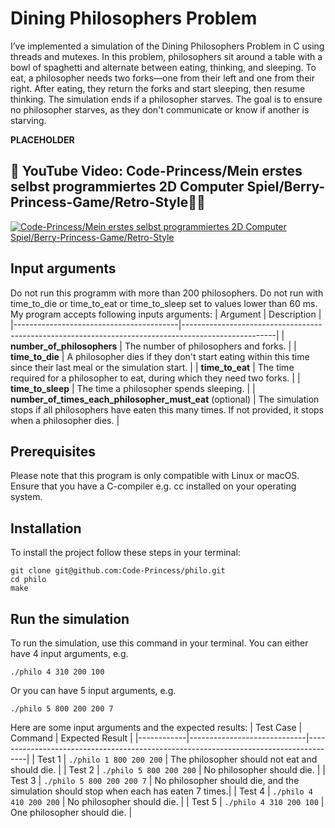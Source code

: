 # Dining Philosophers Problem
I’ve implemented a simulation of the Dining Philosophers Problem in C using threads and mutexes. In this problem, philosophers sit around a table with a bowl of spaghetti and alternate between eating, thinking, and sleeping. To eat, a philosopher needs two forks—one from their left and one from their right. After eating, they return the forks and start sleeping, then resume thinking. The simulation ends if a philosopher starves. The goal is to ensure no philosopher starves, as they don't communicate or know if another is starving.

**PLACEHOLDER**
## 👀 YouTube Video: Code-Princess/Mein erstes selbst programmiertes 2D Computer Spiel/Berry-Princess-Game/Retro-Style🍓👸
<!-- YouTube video cards from https://github.com/DenverCoder1/github-readme-youtube-cards -->
<!-- https://ytcards.demolab.com/?id=<video ID>&title=<video+title>&lang=en&timestamp=<video publish date in Unix time format>&background_color=%230d1117&title_color=%23ffffff&stats_color=%23dedede&max_title_lines=1&width=250&border_radius=5&duration=<video duration in seconds> "<video title>") -->
<!-- BEGIN YOUTUBE-CARDS -->
[![Code-Princess/Mein erstes selbst programmiertes 2D Computer Spiel/Berry-Princess-Game/Retro-Style](https://ytcards.demolab.com/?id=uH6tfKEWT6Y&title=Code-Princess/Mein+erstes+selbst+programmiertes+2D+Computer+Spiel/Berry-Princess-Game/Retro-Style&lang=en&timestamp=1721426400&background_color=%230d1117&title_color=%23ffffff&stats_color=%23dedede&max_title_lines=1&width=850&border_radius=5&duration=262 "Code-Princess/Mein erstes selbst programmiertes 2D Computer Spiel/Berry-Princess-Game/Retro-Style")](https://youtu.be/uH6tfKEWT6Y?si=ZQqomfBc4khFFNkN)
<!-- END YOUTUBE-CARDS -->
## Input arguments
Do not run this programm with more than 200 philosophers. Do not run with time_to_die or time_to_eat or time_to_sleep set to values lower than 60 ms. My program accepts following inputs arguments:
| Argument                                | Description                                                                                         |
|-----------------------------------------|-----------------------------------------------------------------------------------------------------|
| **number_of_philosophers**              | The number of philosophers and forks.                                                               |
| **time_to_die**                         | A philosopher dies if they don't start eating within this time since their last meal or the simulation start. |
| **time_to_eat**                         | The time required for a philosopher to eat, during which they need two forks.                        |
| **time_to_sleep**                       | The time a philosopher spends sleeping.                                                             |
| **number_of_times_each_philosopher_must_eat** (optional) | The simulation stops if all philosophers have eaten this many times. If not provided, it stops when a philosopher dies. |
## Prerequisites
Please note that this program is only compatible with Linux or macOS. Ensure that you have a C-compiler e.g. cc installed on your operating system.
## Installation
To install the project follow these steps in your terminal:
```
git clone git@github.com:Code-Princess/philo.git
cd philo
make
```
## Run the simulation
To run the simulation, use this command in your terminal. You can either have 4 input arguments, e.g.
```
./philo 4 310 200 100
```
Or you can have 5 input arguments, e.g.
```
./philo 5 800 200 200 7
```
Here are some input arguments and the expected results:
| Test Case  | Command                     | Expected Result                                                                      |
|------------|-----------------------------|--------------------------------------------------------------------------------------|
| Test 1     | `./philo 1 800 200 200`     | The philosopher should not eat and should die.                                       |
| Test 2     | `./philo 5 800 200 200`     | No philosopher should die.                                                           |
| Test 3     | `./philo 5 800 200 200 7`   | No philosopher should die, and the simulation should stop when each has eaten 7 times.|
| Test 4     | `./philo 4 410 200 200`     | No philosopher should die.                                                           |
| Test 5     | `./philo 4 310 200 100`     | One philosopher should die.                                                          |





